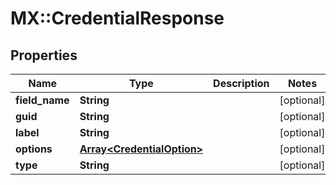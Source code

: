# MX::CredentialResponse

## Properties
Name | Type | Description | Notes
------------ | ------------- | ------------- | -------------
**field_name** | **String** |  | [optional] 
**guid** | **String** |  | [optional] 
**label** | **String** |  | [optional] 
**options** | [**Array&lt;CredentialOption&gt;**](CredentialOption.md) |  | [optional] 
**type** | **String** |  | [optional] 


